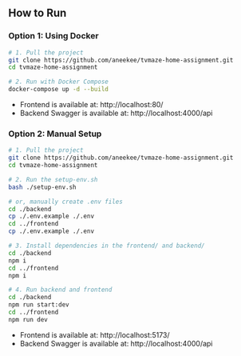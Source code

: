 ## How to Run

### Option 1: Using Docker

```bash
# 1. Pull the project
git clone https://github.com/aneekee/tvmaze-home-assignment.git
cd tvmaze-home-assignment

# 2. Run with Docker Compose
docker-compose up -d --build

```

- Frontend is available at: http://localhost:80/
- Backend Swagger is available at: http://localhost:4000/api

### Option 2: Manual Setup

```bash
# 1. Pull the project
git clone https://github.com/aneekee/tvmaze-home-assignment.git
cd tvmaze-home-assignment

# 2. Run the setup-env.sh
bash ./setup-env.sh

# or, manually create .env files
cd ./backend
cp ./.env.example ./.env
cd ../frontend
cp ./.env.example ./.env

# 3. Install dependencies in the frontend/ and backend/
cd ./backend
npm i
cd ../frontend
npm i

# 4. Run backend and frontend
cd ./backend
npm run start:dev
cd ../frontend
npm run dev
```

- Frontend is available at: http://localhost:5173/
- Backend Swagger is available at: http://localhost:4000/api
